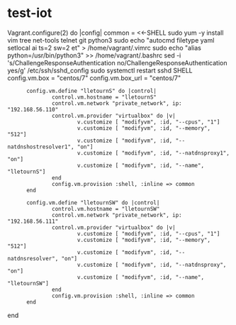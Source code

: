 # test-iot
Vagrant.configure(2) do |config|
    common = <<-SHELL
    sudo yum -y install vim tree net-tools telnet git python3
    sudo echo "autocmd filetype yaml setlocal ai ts=2 sw=2 et" > /home/vagrant/.vimrc
    sudo echo "alias python=/usr/bin/python3" >> /home/vagrant/.bashrc
    sed -i 's/ChallengeResponseAuthentication no/ChallengeResponseAuthentication yes/g' /etc/ssh/sshd_config
    sudo systemctl restart sshd
    SHELL
          config.vm.box = "centos/7"
          config.vm.box_url = "centos/7"

          config.vm.define "lletournS" do |control|
                  control.vm.hostname = "lletournS"
                  control.vm.network "private_network", ip: "192.168.56.110"
                  control.vm.provider "virtualbox" do |v|
                          v.customize [ "modifyvm", :id, "--cpus", "1"]
                          v.customize [ "modifyvm", :id, "--memory", "512"] 
                          v.customize [ "modifyvm", :id, "--natdnshostresolver1", "on"] 
                          v.customize [ "modifyvm", :id, "--natdnsproxy1", "on"] 
                          v.customize [ "modifyvm", :id, "--name", "lletournS"]
                  end
                  config.vm.provision :shell, :inline => common
          end

          config.vm.define "lletournSW" do |control|
                  control.vm.hostname = "lletournSW"
                  control.vm.network "private_network", ip: "192.168.56.111" 
                  control.vm.provider "virtualbox" do |v|
                          v.customize [ "modifyvm", :id, "--cpus", "1"] 
                          v.customize [ "modifyvm", :id, "--memory", "512"] 
                          v.customize [ "modifyvm", :id, "--natdnsresolver", "on"] 
                          v.customize [ "modifyvm", :id, "--natdnsproxy", "on"] 
                          v.customize [ "modifyvm", :id, "--name", "lletournSW"]
                  end
                  config.vm.provision :shell, :inline => common
          end

end
